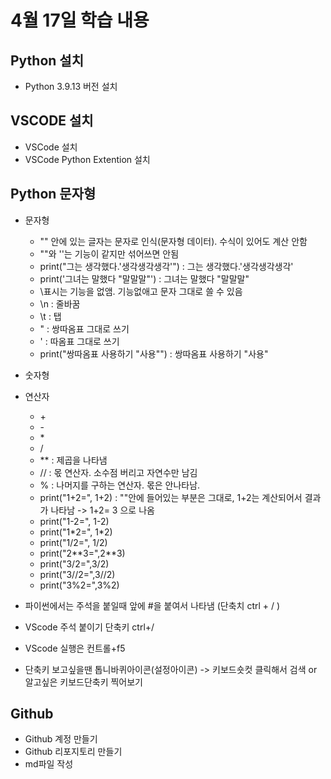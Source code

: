 # 4월 17일 학습 내용

## Python 설치
- Python 3.9.13 버전 설치

## VSCODE 설치
- VSCode 설치
- VSCode Python Extention 설치

## Python 문자형

- 문자형
  - "" 안에 있는 글자는 문자로 인식(문자형 데이터). 수식이 있어도 계산 안함
  - ""와 ''는 기능이 같지만 섞어쓰면 안됨
  - print("그는 생각했다.'생각생각생각'") : 그는 생각했다.'생각생각생각'
  - print('그녀는 말했다 "말말말"') : 그녀는 말했다 "말말말"
  - \표시는 기능을 없앰. 기능없애고 문자 그대로 쓸 수 있음
  - \n : 줄바꿈
  - \t : 탭
  - \" : 쌍따옴표 그대로 쓰기
  - \' : 따옴표 그대로 쓰기
  - print("쌍따옴표 사용하기 \"사용\"") : 쌍따옴표 사용하기 "사용"
- 숫자형

- 연산자
  - \+
  - \-
  - \*
  - /
  - \*\* : 제곱을 나타냄
  - // : 몫 연산자. 소수점 버리고 자연수만 남김
  - % : 나머지를 구하는 연산자. 몫은 안나타남.
  - print("1+2=", 1+2) : ""안에 들어있는 부분은 그대로, 1+2는 계산되어서 결과가 나타남 -> 1+2=  3  으로 나옴
  - print("1-2=", 1-2)
  - print("1\*2=", 1\*2)
  - print("1/2=", 1/2)
  - print("2\*\*3=",2\*\*3)
  - print("3/2=",3/2)
  - print("3//2=",3//2)
  - print("3%2=",3%2)

- 파이썬에서는 주석을 붙일때 앞에 #을 붙여서 나타냄 (단축치 ctrl + / )
 - VScode 주석 붙이기 단축키 ctrl+/
 - VScode 실행은 컨트롤+f5
 - 단축키 보고싶을땐 톱니바퀴아이콘(설정아이콘) -> 키보드숏컷 클릭해서 검색 or 알고싶은 키보드단축키 찍어보기
 
## Github
- Github 계정 만들기
- Github 리포지토리 만들기
- md파일 작성
